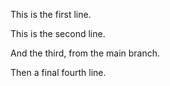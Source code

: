 This is the first line.

This is the second line.

And the third, from the main branch.

Then a final fourth line.